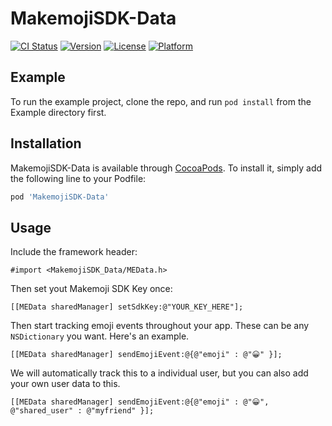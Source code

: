 # MakemojiSDK-Data

[![CI Status](http://img.shields.io/travis/Makemoji/MakemojiSDK-Data.svg?style=flat)](https://travis-ci.org/Makemoji/MakemojiSDK-Data)
[![Version](https://img.shields.io/cocoapods/v/MakemojiSDK-Data.svg?style=flat)](http://cocoapods.org/pods/MakemojiSDK-Data)
[![License](https://img.shields.io/cocoapods/l/MakemojiSDK-Data.svg?style=flat)](http://cocoapods.org/pods/MakemojiSDK-Data)
[![Platform](https://img.shields.io/cocoapods/p/MakemojiSDK-Data.svg?style=flat)](http://cocoapods.org/pods/MakemojiSDK-Data)

## Example

To run the example project, clone the repo, and run `pod install` from the Example directory first.


## Installation

MakemojiSDK-Data is available through [CocoaPods](http://cocoapods.org). To install
it, simply add the following line to your Podfile:

```ruby
pod 'MakemojiSDK-Data'
```

## Usage

Include the framework header:
```
#import <MakemojiSDK_Data/MEData.h>
```

Then set yout Makemoji SDK Key once:

```
[[MEData sharedManager] setSdkKey:@"YOUR_KEY_HERE"];
```

Then start tracking emoji events throughout your app. These can be any ```NSDictionary``` you want. Here's an example.

```   
[[MEData sharedManager] sendEmojiEvent:@{@"emoji" : @"😀" }];
```

We will automatically track this to a individual user, but you can also add your own user data to this.

```   
[[MEData sharedManager] sendEmojiEvent:@{@"emoji" : @"😀", @"shared_user" : @"myfriend" }];
```
